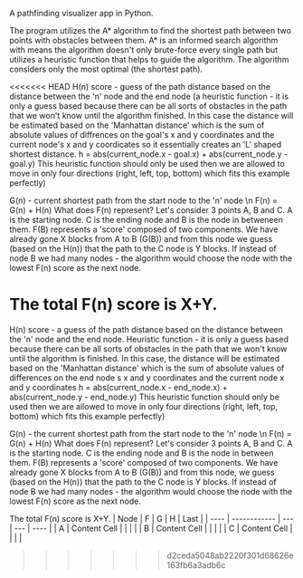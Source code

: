 A pathfinding visualizer app in Python.

The program utilizes the A\* algorithm to find the shortest path between two points with obstacles between them.
A\* is an informed search algorithm with means the algorithm doesn't only brute-force every single path but utilizes a heuristic function that helps to guide the algorithm. The algorithm considers only the most optimal (the shortest path).

<<<<<<< HEAD
H(n) score - guess of the path distance based on the distance between the 'n' node and the end node (a heuristic function - it is only a guess based because there can be all sorts of obstacles in the path that we won't know until the algorithm finished.
In this case the distance will be estimated based on the 'Manhattan distance' which is the sum of absolute values of diffrences on the goal's x and y coordinates and the current node's x and y coordicates so it essentially creates an 'L' shaped shortest distance.
h = abs(current_node.x - goal.x) + abs(current_node.y - goal.y)
This heuristic function should only be used then we are allowed to move in only four directions (right, left, top, bottom) which fits this example perfectly)

G(n) - current shortest path from the start node to the 'n' node
\n
F(n) = G(n) + H(n)
What does F(n) represent? Let's consider 3 points A, B and C. A is the starting node. C is the ending node and B is the node in betweneen them. F(B) represents a 'score' composed of two components. We have already gone X blocks from A to B (G(B)) and from this node we guess (based on the H(n)) that the path to the C node is Y blocks. If instead of node B we had many nodes - the algorithm would choose the node with the lowest F(n) score as the next node.

The total F(n) score is X+Y.
=======
H(n) score - a guess of the path distance based on the distance between the 'n' node and the end node.
Heuristic function - it is only a guess based because there can be all sorts of obstacles in the path that we won't know until the algorithm is finished.
In this case, the distance will be estimated based on the 'Manhattan distance' which is the sum of absolute values of differences on the end node s x and y coordinates and the current node x and y coordinates
h = abs(current_node.x - end_node.x) + abs(current_node.y - end_node.y)
This heuristic function should only be used then we are allowed to move in only four directions (right, left, top, bottom) which fits this example perfectly)

G(n) - the current shortest path from the start node to the 'n' node
\n
F(n) = G(n) + H(n)
What does F(n) represent? Let's consider 3 points A, B and C. A is the starting node. C is the ending node and B is the node in between them. F(B) represents a 'score' composed of two components. We have already gone X blocks from A to B (G(B)) and from this node, we guess (based on the H(n)) that the path to the C node is Y blocks. If instead of node B we had many nodes - the algorithm would choose the node with the lowest F(n) score as the next node.

The total F(n) score is X+Y.
| Node | F | G | H | Last |
| ---- | ------------ | --- | --- | ---- |
| A | Content Cell | | | |
| B | Content Cell | | | |
| C | Content Cell | | | |
>>>>>>> d2ceda5048ab2220f301d68626e163fb6a3adb6c
